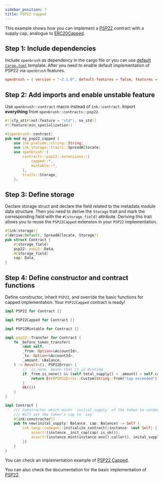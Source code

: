 ```yaml
---
sidebar_position: 7
title: PSP22 Capped
---
```


This example shows how you can implement a [PSP22](https://github.com/Supercolony-net/openbrush-contracts/tree/main/contracts/src/token/psp22) contract with a supply cap, analogue to [ERC20Capped](https://github.com/OpenZeppelin/openzeppelin-contracts/blob/master/contracts/token/ERC20/extensions/ERC20Capped.sol).

## Step 1: Include dependencies

Include `openbrush` as dependency in the cargo file or you can use [default `Cargo.toml`](/smart-contracts/overview#the-default-toml-of-your-project-with-openbrush) template.
After you need to enable default implementation of PSP22 via `openbrush` features.

```toml
openbrush = { version = "~2.1.0", default-features = false, features = ["psp22"] }
```

## Step 2: Add imports and enable unstable feature

Use `openbrush::contract` macro instead of `ink::contract`. Import **everything** from `openbrush::contracts::psp22`.

```rust
#![cfg_attr(not(feature = "std"), no_std)]
#![feature(min_specialization)]

#[openbrush::contract]
pub mod my_psp22_capped {
    use ink_prelude::string::String;
    use ink_storage::traits::SpreadAllocate;
    use openbrush::{
        contracts::psp22::extensions::{
            capped::*,
            mintable::*,
        },
        traits::Storage,
    };

```

## Step 3: Define storage

Declare storage struct and declare the field related to the metadata module data structure.
Then you need to derive the `Storage` trait and mark the corresponding field with
the `#[storage_field]` attribute. Deriving this trait allows you to reuse the
`PSP22Capped` extension in your `PSP22` implementation.

```rust
#[ink(storage)]
#[derive(Default, SpreadAllocate, Storage)]
pub struct Contract {
    #[storage_field]
    psp22: psp22::Data,
    #[storage_field]
    cap: Data,
}
```

## Step 4: Define constructor and contract functions

Define constructor, inherit `PSP22`, and override the basic functions for capped implementation. Your `PSP22Capped` contract is ready!

```rust
impl PSP22 for Contract {}

impl PSP22Capped for Contract {}

impl PSP22Mintable for Contract {}

impl psp22::Transfer for Contract {
    fn _before_token_transfer(
        &mut self,
        _from: Option<&AccountId>,
        _to: Option<&AccountId>,
        _amount: &Balance,
    ) -> Result<(), PSP22Error> {
        // `is_none` means that it is minting
        if _from.is_none() && (self.total_supply() + _amount) > self.cap() {
            return Err(PSP22Error::Custom(String::from("Cap exceeded")))
        }
        Ok(())
    }
}

impl Contract {
    /// Constructor which mints `initial_supply` of the token to sender
    /// Will set the token's cap to `cap`
    #[ink(constructor)]
    pub fn new(inital_supply: Balance, cap: Balance) -> Self {
        ink_lang::codegen::initialize_contract(|instance: &mut Self| {
            assert!(instance._init_cap(cap).is_ok());
            assert!(instance.mint(instance.env().caller(), inital_supply).is_ok());
        })
    }
}
```

You can check an implementation example of [PSP22 Capped](https://github.com/Supercolony-net/openbrush-contracts/tree/main/examples/psp22_extensions/capped).

You can also check the documentation for the basic implementation of [PSP22](/smart-contracts/PSP22).
